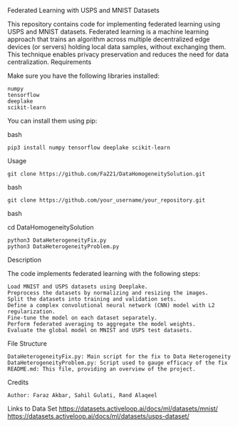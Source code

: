 Federated Learning with USPS and MNIST Datasets

This repository contains code for implementing federated learning using USPS and MNIST datasets. Federated learning is a machine learning approach that trains an algorithm across multiple decentralized edge devices (or servers) holding local data samples, without exchanging them. This technique enables privacy preservation and reduces the need for data centralization.
Requirements

Make sure you have the following libraries installed:

    numpy
    tensorflow
    deeplake
    scikit-learn

You can install them using pip:

bash

    pip3 install numpy tensorflow deeplake scikit-learn

Usage

    git clone https://github.com/Fa221/DataHomogeneitySolution.git

bash

    git clone https://github.com/your_username/your_repository.git
    
bash

cd DataHomogeneitySolution

    python3 DataHeterogeneityFix.py
    python3 DataHeterogeneityProblem.py


Description

The code implements federated learning with the following steps:

    Load MNIST and USPS datasets using Deeplake.
    Preprocess the datasets by normalizing and resizing the images.
    Split the datasets into training and validation sets.
    Define a complex convolutional neural network (CNN) model with L2 regularization.
    Fine-tune the model on each dataset separately.
    Perform federated averaging to aggregate the model weights.
    Evaluate the global model on MNIST and USPS test datasets.

File Structure

    DataHeterogeneityFix.py: Main script for the fix to Data Heterogeneity
    DataHeterogeneityProblem.py: Script used to gauge efficacy of the fix
    README.md: This file, providing an overview of the project.

Credits

    Author: Faraz Akbar, Sahil Gulati, Rand Alaqeel

Links to Data Set
https://datasets.activeloop.ai/docs/ml/datasets/mnist/
https://datasets.activeloop.ai/docs/ml/datasets/usps-dataset/
